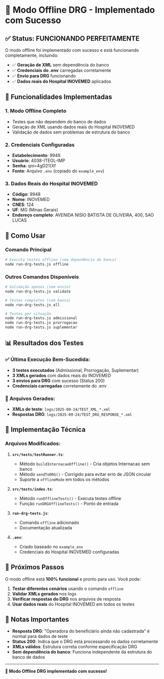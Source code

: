 # 🔌 Modo Offline DRG - Implementado com Sucesso

## ✅ Status: FUNCIONANDO PERFEITAMENTE

O modo offline foi implementado com sucesso e está funcionando completamente, incluindo:

- ✅ **Geração de XML** sem dependência do banco
- ✅ **Credenciais do .env** carregadas corretamente
- ✅ **Envio para DRG** funcionando
- ✅ **Dados reais do Hospital INOVEMED** aplicados

## 🎯 Funcionalidades Implementadas

### 1. **Modo Offline Completo**

- Testes que não dependem do banco de dados
- Geração de XML usando dados reais do Hospital INOVEMED
- Validação de dados sem problemas de estrutura do banco

### 2. **Credenciais Configuradas**

- **Estabelecimento**: 9948
- **Usuário**: 4038-ITEGL-IMP
- **Senha**: qni=4gD21(Xf
- **Fonte**: Arquivo `.env` (copiado do `example_env`)

### 3. **Dados Reais do Hospital INOVEMED**

- **Código**: 9948
- **Nome**: INOVEMED
- **CNES**: 124
- **UF**: MG (Minas Gerais)
- **Endereço completo**: AVENIDA NISIO BATISTA DE OLIVEIRA, 400, SAO LUCAS

## 🚀 Como Usar

### Comando Principal

```bash
# Executa testes offline (sem dependência do banco)
node run-drg-tests.js offline
```

### Outros Comandos Disponíveis

```bash
# Validação apenas (sem envio)
node run-drg-tests.js validate

# Testes completos (com banco)
node run-drg-tests.js all

# Testes por situação
node run-drg-tests.js admissional
node run-drg-tests.js prorrogacao
node run-drg-tests.js suplementar
```

## 📊 Resultados dos Testes

### ✅ **Última Execução Bem-Sucedida:**

- **3 testes executados** (Admissional, Prorrogação, Suplementar)
- **3 XMLs gerados** com dados reais do INOVEMED
- **3 envios para DRG** com sucesso (Status 200)
- **Credenciais carregadas** corretamente do .env

### 📁 **Arquivos Gerados:**

- **XMLs de teste**: `logs/2025-09-24/TEST_XML_*.xml`
- **Respostas DRG**: `logs/2025-09-24/TEST_DRG_RESPONSE_*.xml`

## 🔧 Implementação Técnica

### Arquivos Modificados:

1. **`src/tests/testRunner.ts`**:

   - Método `buildInternacaoOffline()` - Cria objetos Internacao sem banco
   - Método `sendToDRG()` - Corrigido para evitar erro de JSON circular
   - Suporte a `offlineMode` em todos os métodos

2. **`src/tests/index.ts`**:

   - Método `runOfflineTests()` - Executa testes offline
   - Função `runDRGOfflineTests()` - Ponto de entrada

3. **`run-drg-tests.js`**:

   - Comando `offline` adicionado
   - Documentação atualizada

4. **`.env`**:
   - Criado baseado no `example_env`
   - Credenciais do Hospital INOVEMED configuradas

## 🎯 Próximos Passos

O modo offline está **100% funcional** e pronto para uso. Você pode:

1. **Testar diferentes cenários** usando o comando `offline`
2. **Validar XMLs gerados** nos logs
3. **Verificar respostas do DRG** nos arquivos de resposta
4. **Usar dados reais** do Hospital INOVEMED em todos os testes

## 📝 Notas Importantes

- **Resposta DRG**: "Operadora do beneficiário ainda não cadastrada" é normal para dados de teste
- **Status 200**: Indica que o DRG está processando os dados corretamente
- **XMLs válidos**: Estrutura correta conforme especificação DRG
- **Sem dependência do banco**: Funciona independente da estrutura do banco de dados

---

**🎉 Modo Offline DRG implementado com sucesso!**


